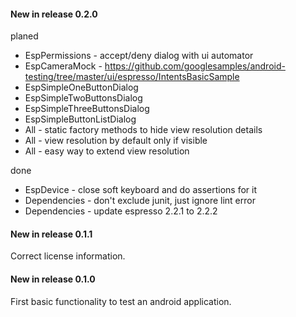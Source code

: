 #### New in release 0.2.0

planed

* EspPermissions - accept/deny dialog with ui automator
* EspCameraMock - https://github.com/googlesamples/android-testing/tree/master/ui/espresso/IntentsBasicSample
* EspSimpleOneButtonDialog
* EspSimpleTwoButtonsDialog
* EspSimpleThreeButtonsDialog
* EspSimpleButtonListDialog
* All - static factory methods to hide view resolution details
* All - view resolution by default only if visible
* All - easy way to extend view resolution

done

* EspDevice - close soft keyboard and do assertions for it
* Dependencies - don't exclude junit, just ignore lint error
* Dependencies - update espresso 2.2.1 to 2.2.2

#### New in release 0.1.1

Correct license information.

#### New in release 0.1.0

First basic functionality to test an android application.
